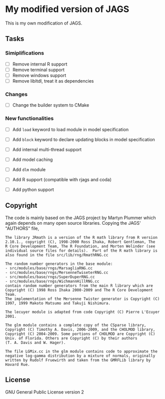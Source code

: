 # My modified version of JAGS

This is my own modification of JAGS.

## Tasks

### Simiplifications
- [ ] Remove internal R support
- [ ] Remove terminal support
- [ ] Remove windows support
- [ ] Remove libltdl, treat it as dependencies

### Changes
- [ ] Change the builder system to CMake

### New functionalities
- [ ] Add ```load``` keyword to load module in model specification
- [ ] Add ```block``` keyword to declare updating blocks in model specification
- [ ] Add internal multi-thread support
- [ ] Add model caching
- [ ] Add ```dlm``` module
- [ ] Add R support (compatible with rjags and coda)
- [ ] Add python support


## Copyright

The code is mainly based on the JAGS project by Martyn Plummer which again depends on
many open source libraries. Copying the JAGS' "AUTHORS" file,

```
The library JRmath is a version of the R math library from R version
2.10.1., copyright (C), 1998-2000 Ross Ihaka, Robert Gentleman, The
R Core Development Team, The R Foundation, and Morten Welinder (see
individual source files for details).  Part of the R math library is
also found in the file src/lib/rng/RmathRNG.cc

The random number generators in the base module:
- src/modules/base/rngs/MarsagliaRNG.cc
- src/modules/base/rngs/MersenneTwiseterRNG.cc
- src/modules/base/rngs/SuperDuperRNG.cc
- src/modules/base/rngs/WichmannHillRNG.cc
contain random number generators from the main R library which are 
Copyright (C) 1998 Ross Ihaka 2000-2009 and The R Core Development Team.
The implementation of the Mersenne Twister generator is Copyright (C)
1997, 1999 Makoto Matsumo and Takuji Nishimura.

The lecuyer module is adapted from code Copyright (C) Pierre L'Ecuyer 2001.

The glm module contains a complete copy of the CSparse library,
Copyright (C) Timothy A. Davis, 2006-2009, and the CHOLMOD library,
Copyright (C) 2004-2009. Some portions of CHOLMOD are Copyright (C)
Univ. of Florida. Others are Copyright (C) by their authors
(T. A. Davis and W. Hager).

The file LGMix.cc in the glm module contains code to approximate the
negative log-gamma distribution by a mixture of normals, originally
written by Rudolf Fruewirth and taken from the GMRFLib library by
Havard Rue.
```

## License
GNU General Public License version 2